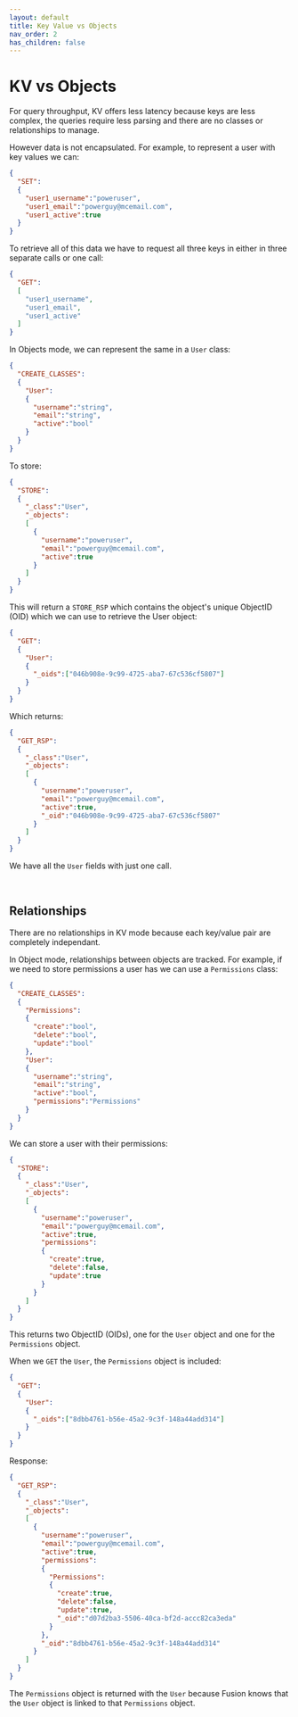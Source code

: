 ```yaml
---
layout: default
title: Key Value vs Objects
nav_order: 2
has_children: false
---
```




# KV vs Objects
For query throughput, KV offers less latency because keys are less complex, the queries require less parsing and there are no classes or relationships to manage.

However data is not encapsulated. For example, to represent a user with key values we can:

```json
{
  "SET":
  {
    "user1_username":"poweruser",
    "user1_email":"powerguy@mcemail.com",
    "user1_active":true
  }
}
```

To retrieve all of this data we have to request all three keys in either in three separate calls or one call:

```json
{
  "GET":
  [
    "user1_username",
    "user1_email",
    "user1_active"
  ]
}
```

In Objects mode, we can represent the same in a `User` class:

```json
{
  "CREATE_CLASSES":
  {
    "User":
    {
      "username":"string",
      "email":"string",
      "active":"bool"
    }
  }
}
```

To store:

```json
{
  "STORE":
  {
    "_class":"User",
    "_objects":
    [
      {
        "username":"poweruser",
        "email":"powerguy@mcemail.com",
        "active":true
      }
    ]
  }
}
```

This will return a `STORE_RSP` which contains the object's unique ObjectID (OID) which we can use to retrieve the User object:

```json
{
  "GET":
  {
    "User":
    {
      "_oids":["046b908e-9c99-4725-aba7-67c536cf5807"]
    }
  }
}
```

Which returns:

```json
{
  "GET_RSP":
  {
    "_class":"User",
    "_objects":
    [
      {
        "username":"poweruser",
        "email":"powerguy@mcemail.com",
        "active":true,
        "_oid":"046b908e-9c99-4725-aba7-67c536cf5807"
      }
    ]
  }
}
```

We have all the `User` fields with just one call.

<br/>

## Relationships
There are no relationships in KV mode because each key/value pair are completely independant. 

In Object mode, relationships between objects are tracked. For example, if we need to store permissions a user has we can use a `Permissions` class:

```json
{
  "CREATE_CLASSES":
  {
    "Permissions":
    {
      "create":"bool",
      "delete":"bool",
      "update":"bool"
    },
    "User":
    {
      "username":"string",
      "email":"string",
      "active":"bool",
      "permissions":"Permissions"
    }
  }
}
```

We can store a user with their permissions:


```json
{
  "STORE":
  {
    "_class":"User",
    "_objects":
    [
      {
        "username":"poweruser",
        "email":"powerguy@mcemail.com",
        "active":true,
        "permissions":
        {
          "create":true,
          "delete":false,
          "update":true
        }
      }
    ]
  }
}
```

This returns two ObjectID (OIDs), one for the `User` object and one for the `Permissions` object. 

When we `GET` the `User`, the `Permissions` object is included:

```json
{
  "GET":
  {
    "User":
    {
      "_oids":["8dbb4761-b56e-45a2-9c3f-148a44add314"]
    }
  }
}
```

Response:

```json
{
  "GET_RSP":
  {
    "_class":"User",
    "_objects":
    [
      {
        "username":"poweruser",
        "email":"powerguy@mcemail.com",
        "active":true,
        "permissions":
        {
          "Permissions":
          {
            "create":true,
            "delete":false,
            "update":true,
            "_oid":"d07d2ba3-5506-40ca-bf2d-accc82ca3eda"
          }          
        },
        "_oid":"8dbb4761-b56e-45a2-9c3f-148a44add314"
      }
    ]
  }
}
```

The `Permissions` object is returned with the `User` because Fusion knows that the `User` object is linked to that `Permissions` object.